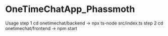  # OneTimeChatApp_Phassmoth

Usage
step 1 cd onetimechat/backend -> npx ts-node src/index.ts
step 2 cd onetimechat/frontend -> npm start